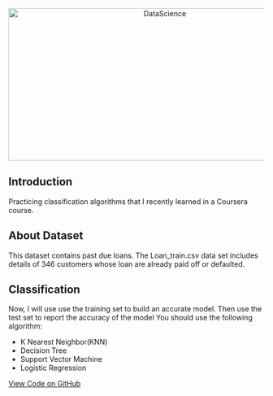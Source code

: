 <p align="center">
  <a href="https://geniuslifedesign.github.io/Projects.github.io/">
    <img alt="DataScience" title="DataScience" src="https://geniuslifedesign.github.io/Projects.github.io/images/classification.png" width="600" height="300">
  </a>
</p>

## Introduction
Practicing classification algorithms that I recently learned in a Coursera course.

## About Dataset
This dataset contains past due loans. The Loan_train.csv data set includes details of 346 customers whose loan are already paid off or defaulted.

## Classification
Now, I will use use the training set to build an accurate model. Then use the test set to report the accuracy of the model
You should use the following algorithm:
- K Nearest Neighbor(KNN)
- Decision Tree
- Support Vector Machine
- Logistic Regression

[View Code on GitHub](https://github.com/geniuslifedesign/Projects.github.io/tree/master/Machine_Learning/Classification)
